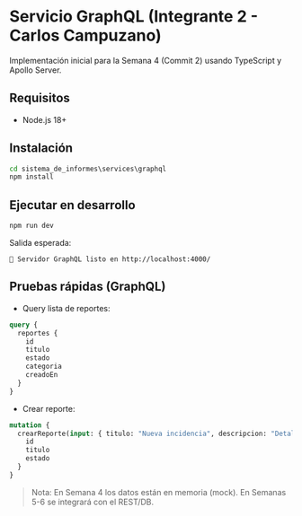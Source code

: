 # Servicio GraphQL (Integrante 2 - Carlos Campuzano)

Implementación inicial para la Semana 4 (Commit 2) usando TypeScript y Apollo Server.

## Requisitos

- Node.js 18+

## Instalación

```cmd
cd sistema_de_informes\services\graphql
npm install
```

## Ejecutar en desarrollo

```cmd
npm run dev
```

Salida esperada:

```
🚀 Servidor GraphQL listo en http://localhost:4000/
```

## Pruebas rápidas (GraphQL)

- Query lista de reportes:

```graphql
query {
  reportes {
    id
    titulo
    estado
    categoria
    creadoEn
  }
}
```

- Crear reporte:

```graphql
mutation {
  crearReporte(input: { titulo: "Nueva incidencia", descripcion: "Detalle" }) {
    id
    titulo
    estado
  }
}
```

> Nota: En Semana 4 los datos están en memoria (mock). En Semanas 5-6 se integrará con el REST/DB.
